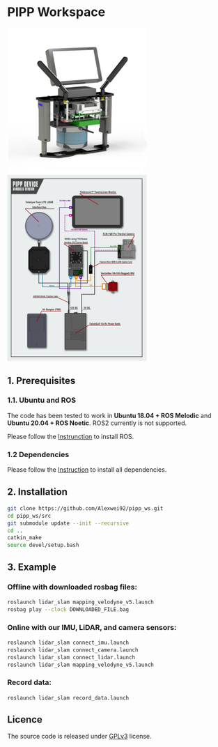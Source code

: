# PIPP Workspace

<img src="figures/handheld.png" width="320">

<img src="figures/wiring.jpg" width="320">

## 1. Prerequisites
### 1.1. Ubuntu and ROS

The code has been tested to work in **Ubuntu 18.04 + ROS Melodic** and **Ubuntu 20.04 + ROS Noetic**. ROS2 currently is not supported.

Please follow the [Instrunction](http://wiki.ros.org/ROS/Installation) to install ROS.

### 1.2 Dependencies

Please follow the [Instruction](https://github.com/Alexwei92/lidar_slam.git) to install all dependencies.

## 2. Installation

```bash
git clone https://github.com/Alexwei92/pipp_ws.git
cd pipp_ws/src
git submodule update --init --recursive
cd ..
catkin_make
source devel/setup.bash
```

## 3. Example
### Offline with downloaded rosbag files:
```bash
roslaunch lidar_slam mapping_velodyne_v5.launch
rosbag play --clock DOWNLOADED_FILE.bag
```
### Online with our IMU, LiDAR, and camera sensors:
```bash
roslaunch lidar_slam connect_imu.launch
roslaunch lidar_slam connect_camera.launch
roslaunch lidar_slam connect_lidar.launch
roslaunch lidar_slam mapping_velodyne_v5.launch
```
### Record data:
```bash
roslaunch lidar_slam record_data.launch
```

## Licence

The source code is released under [GPLv3](http://www.gnu.org/licenses/) license.
